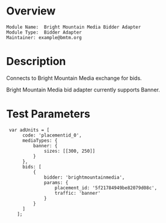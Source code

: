 # Overview

```
Module Name:  Bright Mountain Media Bidder Adapter
Module Type:  Bidder Adapter
Maintainer: example@bmtm.org
```

# Description

Connects to Bright Mountain Media exchange for bids.

Bright Mountain Media bid adapter currently supports Banner.

# Test Parameters
```
 var adUnits = [
      code: 'placementid_0',
      mediaTypes: {
          banner: {
              sizes: [[300, 250]]
          }
      },
      bids: [
          {
              bidder: 'brightmountainmedia',
              params: {
                  placement_id: '5f21784949be82079d08c',
                  traffic: 'banner'
              }
          }
      ]
    ];
```